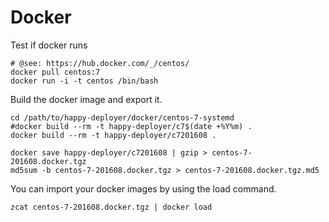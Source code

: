 # Docker

Test if docker runs
```
# @see: https://hub.docker.com/_/centos/
docker pull centos:7
docker run -i -t centos /bin/bash
```

Build the docker image and export it.
```
cd /path/to/happy-deployer/docker/centos-7-systemd
#docker build --rm -t happy-deployer/c7$(date +%Y%m) .
docker build --rm -t happy-deployer/c7201608 .

docker save happy-deployer/c7201608 | gzip > centos-7-201608.docker.tgz
md5sum -b centos-7-201608.docker.tgz > centos-7-201608.docker.tgz.md5
```

You can import your docker images by using the load command.
```
zcat centos-7-201608.docker.tgz | docker load
```
